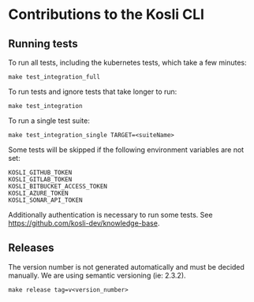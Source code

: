# Contributions to the Kosli CLI

## Running tests

To run all tests, including the kubernetes tests, which take a few minutes:
```
make test_integration_full
```

To run tests and ignore tests that take longer to run:
```
make test_integration
```

To run a single test suite:
```
make test_integration_single TARGET=<suiteName>
```

Some tests will be skipped if the following environment variables are not set:
```
KOSLI_GITHUB_TOKEN
KOSLI_GITLAB_TOKEN
KOSLI_BITBUCKET_ACCESS_TOKEN
KOSLI_AZURE_TOKEN
KOSLI_SONAR_API_TOKEN
```

Additionally authentication is necessary to run some tests. See https://github.com/kosli-dev/knowledge-base.

## Releases

The version number is not generated automatically and must be decided manually.
We are using semantic versioning (ie: 2.3.2).
```
make release tag=v<version_number>
```